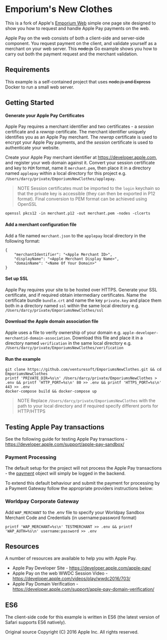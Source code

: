 # Emporium's New Clothes
This is a fork of Apple's [Emporium Web](https://developer.apple.com/library/content/samplecode/EmporiumWeb/Introduction/Intro.html) simple one page site designed to show you how to request and handle Apple Pay payments on the web.

Apple Pay on the web consists of both a client-side and server-side component. You request payment on the client, and validate yourself as a merchant on your web server. This ~~node.js~~ Go example shows you how to carry out both the payment request and the merchant validation.

## Requirements
This example is a self-contained project that uses ~~node.js and Express~~ Docker to run a small web server.

## Getting Started

#### Generate your Apple Pay Certificates
Apple Pay requires a merchant identifier and two certificates - a *session* certificate and a *rewrap* certificate. The merchant identifier uniquely identifies you as an Apple Pay merchant. The *rewrap* certificate is used to encrypt your Apple Pay payments, and the *session* certificate is used to authenticate your website.

Create your Apple Pay merchant identifier at https://developer.apple.com, and register your web domain against it. Convert your session certificate and key to `PEM` format, name it `merchant.pem`, then place it in a directory named `applepay` within a local directory for this project e.g. `/Users/darcy/private/EmporiumsNewClothes/applepay`.

> NOTE
> Session certificates must be imported to the `login` keychain so that the private key is accessible (they can then be exported in P12 format). Final conversion to PEM format can be achieved using OpenSSL

    openssl pkcs12 -in merchant.p12 -out merchant.pem -nodes -clcerts

#### Add a merchant configuration file
Add a file named `merchant.json` to the `applepay` local directory in the following format:
```
{
	"merchantIdentifier": "<Apple Merchant ID>",
	"displayName": "<Apple Merchant Display Name>",
	"domainName": "<Name Of Your Domain>"
}
```

#### Set up SSL
Apple Pay requires your site to be hosted over HTTPS. Generate your SSL certificate, and if required obtain intermediary certificates. Name the certificate bundle `bundle.crt` and name the key `private.key` and place them both in a directory named `ssl` within the same local directory e.g. `/Users/darcy/private/EmporiumsNewClothes/ssl`

#### Download the Apple domain association file
Apple uses a file to verify ownership of your domain e.g. `apple-developer-merchantid-domain-association`. Download this file and place it in a directory named `verification` in the same local directory e.g. `/Users/darcy/private/EmporiumsNewClothes/verification`

#### Run the example    
```
git clone https://github.com/venturesoft/EmporiumsNewClothes.git && cd EmporiumsNewClothes
printf 'PRIVATE_DIR=%s\n' /Users/darcy/private/EmporiumsNewClothes > .env && printf 'HTTP_PORT=%s\n' 80 >> .env && printf 'HTTPS_PORT=%s\n' 443 >> .env
docker-compose build && docker-compose up
```
> NOTE
> Replace `/Users/darcy/private/EmporiumsNewClothes` with the path to your local directory and if required specify different ports for HTTP/HTTPS

## Testing Apple Pay transactions
See the following guide for testing Apple Pay transactions - https://developer.apple.com/support/apple-pay-sandbox/

### Payment Processing
The default setup for the project will not process the Apple Pay transactions - the [payment](https://developer.apple.com/reference/applepayjs/payment) object will simply be logged in the backend.

To extend this default behaviour and submit the payment for processing by a Payment Gateway follow the appropriate providers instructions below:

### Worldpay Corporate Gateway

Add `WAP_MERCHANT` to the .env file to specify your Worldpay Sandbox Merchant Code and Credentials (in username:password format)
```
printf 'WAP_MERCHANT=%s\n' TESTMERCHANT >> .env && printf 'WAP_AUTH=%s\n' username:password >> .env
```

## Resources
A number of resources are available to help you with Apple Pay.

  * Apple Pay Developer Site - https://developer.apple.com/apple-pay/
  * Apple Pay on the web WWDC Session Video - https://developer.apple.com/videos/play/wwdc2016/703/
  * Apple Pay Domain Verification - https://developer.apple.com/support/apple-pay-domain-verification/

## ES6
The client-side code for this example is written in ES6 (the latest version of Safari supports ES6 natively).

Original source Copyright (C) 2016 Apple Inc. All rights reserved.
